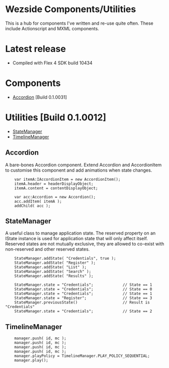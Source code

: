 Wezside Components/Utilities
============================

This is a hub for components I've written and re-use quite often. These include Actionscript and MXML components.

Latest release
=======

* Compiled with Flex 4 SDK build 10434 

Components
=======

* [Accordion](http://github.com/wezside/Toolkit/blob/master/src/com/wezside/sample/accordion/AccordionAdvanced.mxml "Accordion") [Build 0.1.0031]

Utilities [Build 0.1.0012]
=======

* [StateManager](http://github.com/wezside/Toolkit/blob/master/src/com/wezside/sample/stateManager/StateTest.as "StateManager") 
* [TimelineManager](http://github.com/wezside/Toolkit/blob/master/src/com/wezside/sample/timelineManager/TimelineSample.as "TimelineManager")



Accordion
---------

A bare-bones Accordion component. Extend Accordion and AccordionItem to customise this component and add animations when 
state changes.

		var itemA:IAccordionItem = new AccordionItem();
		itemA.header = headerDisplayObject;
		itemA.content = contentDisplayObject; 
			
		var acc:Accordion = new Accordion();
		acc.addItem( itemA );
		addChild( acc );

StateManager
------------

A useful class to manage application state. The reserved property on an IState instance is used for 
application state that will only affect itself. Reserved states are not mutually exclusive, they are allowed to co-exist 
with non-reserved and other reserved states. 

		StateManager.addState( "Credentials", true );
		StateManager.addState( "Register" );
		StateManager.addState( "List" );
		StateManager.addState( "Search" );
		StateManager.addState( "Results" );
		
		StateManager.state = "Credentials";				// State == 1
		StateManager.state = "Credentials";				// State == 0
		StateManager.state = "Credentials";				// State == 1
		StateManager.state = "Register";				// State == 3
		StateManager.previousState()					// Result is "Credentials"	
		StateManager.state = "Credentials";				// State == 2


TimelineManager
---------------


		manager.push( id, mc );
		manager.push( id, mc );
		manager.push( id, mc );
		manager.push( id, mc );
		manager.playPolicy = TimelineManager.PLAY_POLICY_SEQUENTIAL; 
		manager.play();
